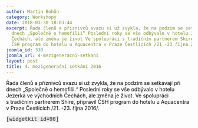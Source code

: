 ```yaml
---
author: Martin Bohůn
category: Workshopy
date: 2018-03-30 18:03:44
excerpt: Řada členů a příznivců svazu si už zvykla, že na podzim se setkávají při
  dnech „Společně o hemofilii“ Poslední roky se vše odbývalo v hotelu Jezerka ve východních
  Čechách, ale změna je život Ve spolupráci s tradičním partnerem Shire, připravil
  ČSH program do hotelu u Aquacentra v Praze Čestlicích /21 -23 října 2016/
joomla_id: 330
joomla_url: 4-mezigeneracni-setkani
layout: post
title: 4. mezigenerační setkání 2016
---
```


<p><span style="color: #000000;">Řada členů a příznivců svazu si už zvykla, že na podzim se setkávají při dnech „Společně o hemofilii.“ Poslední roky se vše odbývalo v hotelu Jezerka ve východních Čechách, ale změna je život. Ve spolupráci s tradičním partnerem Shire, připravil ČSH program do hotelu u Aquacentra v Praze Čestlicích /21. -23. října 2016/.</span></p>

<p><span style="font-family: Courier New; background-color: #eaeaea;">[widgetkit id=98]</span></p>
<p> </p>